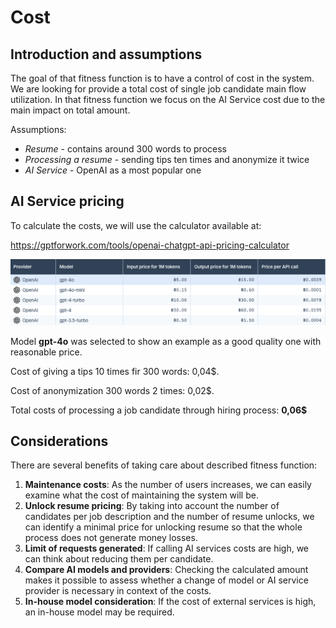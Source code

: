 # Cost

## Introduction and assumptions

The goal of that fitness function is to have a control of cost in the system. We are looking for provide a total cost of
single job candidate main flow utilization. In that fitness function we focus on the AI Service cost due to the main impact on total amount.

Assumptions:
* *Resume*  - contains around 300 words to process
* *Processing a resume*  - sending tips ten times and anonymize it twice
* *AI Service*  - OpenAI as a most popular one

## AI Service pricing

To calculate the costs, we will use the calculator available at: 

https://gptforwork.com/tools/openai-chatgpt-api-pricing-calculator

<img src="images/OpenAiPricing.png" />

Model <b>gpt-4o</b> was selected to show an example as a good quality one with reasonable price.

Cost of giving a tips 10 times fir 300 words: 0,04$.

Cost of anonymization 300 words 2 times: 0,02$.

Total costs of processing a job candidate through hiring process: <b>0,06$</b>

## Considerations

There are several benefits of taking care about described fitness function:
1. **Maintenance costs**: As the number of users increases, we can easily examine what the cost of maintaining the system will be.
2. **Unlock resume pricing**: By taking into account the number of candidates per job description and the number of resume unlocks, 
we can identify a minimal price for unlocking resume so that the whole process does not generate money losses.
3. **Limit of requests generated**: If calling AI services costs are high, we can think about reducing them per candidate.
4. **Compare AI models and providers**: Checking the calculated amount makes it possible to assess whether a change of model or AI service provider is necessary in context of the costs.
5. **In-house model consideration**: If the cost of external services is high, an in-house model may be required.